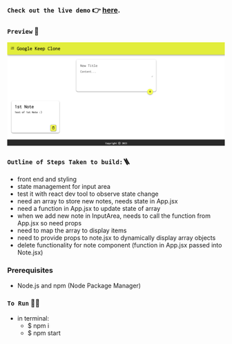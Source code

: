 ### `Check out the live demo` 👉 [here](https://shenks.github.io/googlekeepclone).

### `Preview` 👀
![Keep Clone Preview](https://github.com/shenks/googlekeepclone/blob/main/KeepClonePreview.png)

### `Outline of Steps Taken to build:`🪜

- front end and styling
- state management for input area
- test it with react dev tool to observe state change
- need an array to store new notes, needs state in App.jsx
- need a function in App.jsx to update state of array
- when we add new note in InputArea, needs to call the function from App.jsx so need props
- need to map the array to display items
- need to provide props to note.jsx to dynamically display array objects
- delete functionality for note component (function in App.jsx passed into Note.jsx)

### Prerequisites
- Node.js and npm (Node Package Manager)

### `To Run` 🏃‍♂️
- in terminal:
  - $ npm i
  - $ npm start

